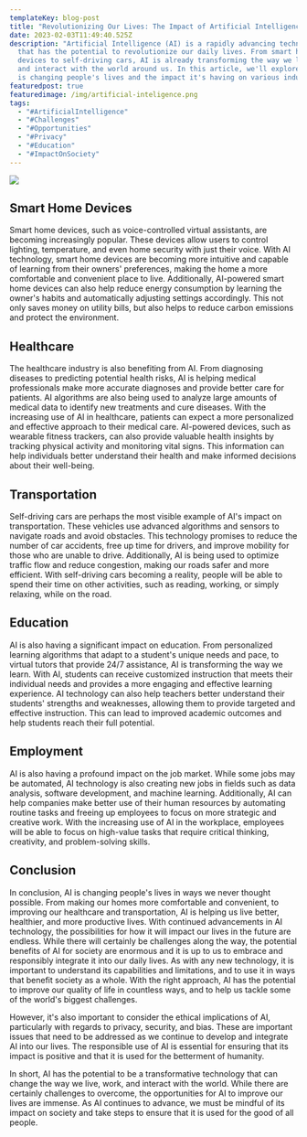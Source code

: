 ```yaml
---
templateKey: blog-post
title: "Revolutionizing Our Lives: The Impact of Artificial Intelligence on Society"
date: 2023-02-03T11:49:40.525Z
description: "Artificial Intelligence (AI) is a rapidly advancing technology
  that has the potential to revolutionize our daily lives. From smart home
  devices to self-driving cars, AI is already transforming the way we live, work
  and interact with the world around us. In this article, we'll explore how AI
  is changing people's lives and the impact it's having on various industries. "
featuredpost: true
featuredimage: /img/artificial-inteligence.png
tags:
  - "#ArtificialIntelligence"
  - "#Challenges"
  - "#Opportunities"
  - "#Privacy"
  - "#Education"
  - "#ImpactOnSociety"
---
```

![](/img/artificial-inteligence.png)

## Smart Home Devices

Smart home devices, such as voice-controlled virtual assistants, are becoming increasingly popular. These devices allow users to control lighting, temperature, and even home security with just their voice. With AI technology, smart home devices are becoming more intuitive and capable of learning from their owners' preferences, making the home a more comfortable and convenient place to live. Additionally, AI-powered smart home devices can also help reduce energy consumption by learning the owner's habits and automatically adjusting settings accordingly. This not only saves money on utility bills, but also helps to reduce carbon emissions and protect the environment.

## Healthcare

The healthcare industry is also benefiting from AI. From diagnosing diseases to predicting potential health risks, AI is helping medical professionals make more accurate diagnoses and provide better care for patients. AI algorithms are also being used to analyze large amounts of medical data to identify new treatments and cure diseases. With the increasing use of AI in healthcare, patients can expect a more personalized and effective approach to their medical care. AI-powered devices, such as wearable fitness trackers, can also provide valuable health insights by tracking physical activity and monitoring vital signs. This information can help individuals better understand their health and make informed decisions about their well-being.

## Transportation

Self-driving cars are perhaps the most visible example of AI's impact on transportation. These vehicles use advanced algorithms and sensors to navigate roads and avoid obstacles. This technology promises to reduce the number of car accidents, free up time for drivers, and improve mobility for those who are unable to drive. Additionally, AI is being used to optimize traffic flow and reduce congestion, making our roads safer and more efficient. With self-driving cars becoming a reality, people will be able to spend their time on other activities, such as reading, working, or simply relaxing, while on the road.

## Education

AI is also having a significant impact on education. From personalized learning algorithms that adapt to a student's unique needs and pace, to virtual tutors that provide 24/7 assistance, AI is transforming the way we learn. With AI, students can receive customized instruction that meets their individual needs and provides a more engaging and effective learning experience. AI technology can also help teachers better understand their students' strengths and weaknesses, allowing them to provide targeted and effective instruction. This can lead to improved academic outcomes and help students reach their full potential.

## Employment

AI is also having a profound impact on the job market. While some jobs may be automated, AI technology is also creating new jobs in fields such as data analysis, software development, and machine learning. Additionally, AI can help companies make better use of their human resources by automating routine tasks and freeing up employees to focus on more strategic and creative work. With the increasing use of AI in the workplace, employees will be able to focus on high-value tasks that require critical thinking, creativity, and problem-solving skills.

## Conclusion

In conclusion, AI is changing people's lives in ways we never thought possible. From making our homes more comfortable and convenient, to improving our healthcare and transportation, AI is helping us live better, healthier, and more productive lives. With continued advancements in AI technology, the possibilities for how it will impact our lives in the future are endless. While there will certainly be challenges along the way, the potential benefits of AI for society are enormous and  it is up to us to embrace and responsibly integrate it into our daily lives. As with any new technology, it is important to understand its capabilities and limitations, and to use it in ways that benefit society as a whole. With the right approach, AI has the potential to improve our quality of life in countless ways, and to help us tackle some of the world's biggest challenges.

However, it's also important to consider the ethical implications of AI, particularly with regards to privacy, security, and bias. These are important issues that need to be addressed as we continue to develop and integrate AI into our lives. The responsible use of AI is essential for ensuring that its impact is positive and that it is used for the betterment of humanity.

In short, AI has the potential to be a transformative technology that can change the way we live, work, and interact with the world. While there are certainly challenges to overcome, the opportunities for AI to improve our lives are immense. As AI continues to advance, we must be mindful of its impact on society and take steps to ensure that it is used for the good of all people.